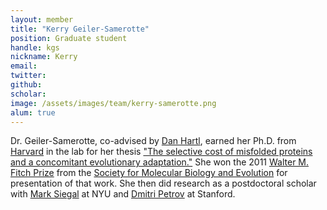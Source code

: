 ```yaml
---
layout: member
title: "Kerry Geiler-Samerotte"
position: Graduate student
handle: kgs
nickname: Kerry
email: 
twitter: 
github: 
scholar: 
image: /assets/images/team/kerry-samerotte.png
alum: true
---
```

Dr. Geiler-Samerotte, co-advised by [Dan Hartl], earned her Ph.D. from [Harvard] in the lab for her thesis ["The selective cost of misfolded proteins and a concomitant evolutionary adaptation."][thesis] She won the 2011 [Walter M. Fitch Prize](https://www.smbe.org/smbe/AWARDS/TheWalterMFitchAward.aspx) from the [Society for Molecular Biology and Evolution](http://smbe.org) for presentation of that work. She then did research as a postdoctoral scholar with [Mark Siegal] at NYU and [Dmitri Petrov] at Stanford.

[Dan Hartl]: http://www.oeb.harvard.edu/faculty/hartl/hartl-oeb.html
[Harvard]: http://www.harvard.edu
[thesis]: http://gradworks.umi.com/34/91/3491919.html
[Mark Siegal]: http://www.nyu.edu/projects/siegal/
[Dmitri Petrov]: http://petrov.stanford.edu
